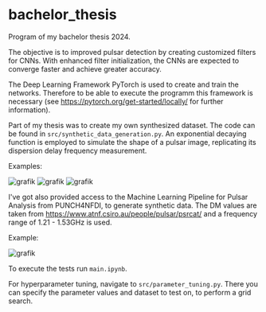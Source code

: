 # bachelor_thesis
Program of my bachelor thesis 2024.

The objective is to improved pulsar detection by creating customized filters for CNNs. With enhanced filter initialization, the CNNs are expected to converge faster and achieve greater accuracy.

The Deep Learning Framework PyTorch is used to create and train the networks. Therefore to be able to execute the programm this framework is necessary (see https://pytorch.org/get-started/locally/ for further information).

Part of my thesis was to create my own synthesized dataset. The code can be found in ```src/synthetic_data_generation.py```. An exponential decaying function is employed to simulate the shape of a pulsar image, replicating its dispersion delay frequency measurement.

Examples:

![grafik](https://github.com/undefined-panda/bachelor_thesis/assets/154523220/0590e7e6-384e-4054-ab71-01b6ece1e55c)
![grafik](https://github.com/undefined-panda/bachelor_thesis/assets/154523220/20e592b7-b812-42c9-bc8c-d5f966b39e19)
![grafik](https://github.com/undefined-panda/bachelor_thesis/assets/154523220/89383b8a-23c5-42ae-aa39-0075d816a666)

I've got also provided access to the Machine Learning Pipeline for Pulsar Analysis from PUNCH4NFDI, to generate synthetic data. The DM values are taken from https://www.atnf.csiro.au/people/pulsar/psrcat/ and a frequency range of 1.21 - 1.53GHz is used.

Example:

![grafik](https://github.com/undefined-panda/bachelor_thesis/assets/154523220/d934c68c-4bda-4239-b363-d5b93b544cb8)

To execute the tests run ```main.ipynb```.

For hyperparameter tuning, navigate to ```src/parameter_tuning.py```. There you can specify the parameter values and dataset to test on, to perform a grid search.